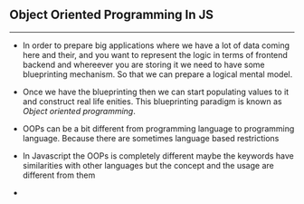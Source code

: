## **Object Oriented Programming In JS**
---
-  In order to prepare big applications where we have a lot of data coming here and their, and you want to represent the logic in terms of frontend backend and whereever you are storing it we need to have some blueprinting mechanism. So that we can prepare a logical mental model.

- Once we have the blueprinting then we can start populating values to it and construct real life enities. This blueprinting paradigm is known as *Object oriented programming*.

- OOPs can be a bit different from programming language to programming language. Because there are sometimes language based restrictions

- In Javascript the OOPs is completely different maybe the keywords have similarities with other languages but the concept and the usage are different from them

- 